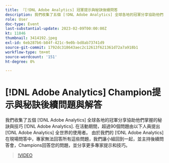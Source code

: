 ```yaml
---
title: 『[!DNL Adobe Analytics] 冠軍提示與秘訣後續問答
description: 我們收集了五個 [!DNL Adobe Analytics] 全球各地的冠軍分享協助他們掌握的秘訣與技巧 [!DNL Adobe Analytics]. During the event, over 90 questions were asked by [!DNL Adobe Analytics] 全世界的使用者。 由於我們的 [!DNL Adobe Analytics] 在現場問答中，專家無法回答所有這些問題，我們讓小組回到一起，並主持後續問答會，Champions回答您的問題，並分享更多專家提示和技巧。
role: User
doc-type: Event
last-substantial-update: 2023-02-09T00:00:00Z
kt: 11846
thumbnail: 3414192.jpeg
exl-id: 6eb287b6-b84f-421c-9e0b-bd8ab73741d9
source-git-commit: 1792dc318643aec2c12613f621361d72a7a918b1
workflow-type: tm+mt
source-wordcount: '151'
ht-degree: 0%

---
```


# [!DNL Adobe Analytics] Champion提示與秘訣後續問題與解答

我們收集了五個 [!DNL Adobe Analytics] 全球各地的冠軍分享協助他們掌握的秘訣與技巧 [!DNL Adobe Analytics]. 在活動期間，超過90個問題由以下人員提出 [!DNL Adobe Analytics] 全世界的使用者。 由於我們的 [!DNL Adobe Analytics] 在現場問答中，專家無法回答所有這些問題，我們讓小組回到一起，並主持後續問答會，Champions回答您的問題，並分享更多專家提示和技巧。

>[!VIDEO](https://video.tv.adobe.com/v/3414192/?quality=12&learn=on)
